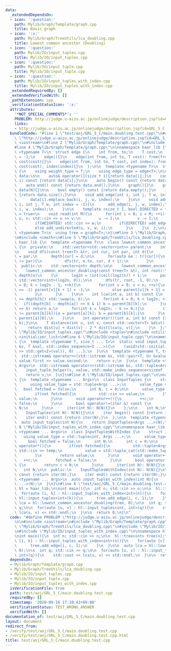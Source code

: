 ```yaml
---
data:
  _extendedDependsOn:
  - icon: ':question:'
    path: Mylib/Graph/Template/graph.cpp
    title: Basic graph
  - icon: ':x:'
    path: Mylib/Graph/TreeUtils/lca_doubling.cpp
    title: Lowest common ancestor (Doubling)
  - icon: ':question:'
    path: Mylib/IO/input_tuples.cpp
    title: Mylib/IO/input_tuples.cpp
  - icon: ':question:'
    path: Mylib/IO/input_tuple.cpp
    title: Mylib/IO/input_tuple.cpp
  - icon: ':question:'
    path: Mylib/IO/input_tuples_with_index.cpp
    title: Mylib/IO/input_tuples_with_index.cpp
  _extendedRequiredBy: []
  _extendedVerifiedWith: []
  _pathExtension: cpp
  _verificationStatusIcon: ':x:'
  attributes:
    '*NOT_SPECIAL_COMMENTS*': ''
    PROBLEM: http://judge.u-aizu.ac.jp/onlinejudge/description.jsp?id=GRL_5_C
    links:
    - http://judge.u-aizu.ac.jp/onlinejudge/description.jsp?id=GRL_5_C
  bundledCode: "#line 1 \"test/aoj/GRL_5_C/main.doubling.test.cpp\"\n#define PROBLEM\
    \ \"http://judge.u-aizu.ac.jp/onlinejudge/description.jsp?id=GRL_5_C\"\n\n#include\
    \ <iostream>\n#line 2 \"Mylib/Graph/Template/graph.cpp\"\n#include <vector>\n\
    #line 4 \"Mylib/Graph/Template/graph.cpp\"\n\nnamespace haar_lib {\n  template\
    \ <typename T>\n  struct edge {\n    int from, to;\n    T cost;\n    int index\
    \ = -1;\n    edge(){}\n    edge(int from, int to, T cost): from(from), to(to),\
    \ cost(cost){}\n    edge(int from, int to, T cost, int index): from(from), to(to),\
    \ cost(cost), index(index){}\n  };\n\n  template <typename T>\n  struct graph\
    \ {\n    using weight_type = T;\n    using edge_type = edge<T>;\n\n    std::vector<std::vector<edge<T>>>\
    \ data;\n\n    auto& operator[](size_t i){return data[i];}\n    const auto& operator[](size_t\
    \ i) const {return data[i];}\n\n    auto begin() const {return data.begin();}\n\
    \    auto end() const {return data.end();}\n\n    graph(){}\n    graph(int N):\
    \ data(N){}\n\n    bool empty() const {return data.empty();}\n    int size() const\
    \ {return data.size();}\n\n    void add_edge(int i, int j, T w, int index = -1){\n\
    \      data[i].emplace_back(i, j, w, index);\n    }\n\n    void add_undirected(int\
    \ i, int j, T w, int index = -1){\n      add_edge(i, j, w, index);\n      add_edge(j,\
    \ i, w, index);\n    }\n\n    template <size_t I, bool DIRECTED = true, bool WEIGHTED\
    \ = true>\n    void read(int M){\n      for(int i = 0; i < M; ++i){\n        int\
    \ u, v; std::cin >> u >> v;\n        u -= I;\n        v -= I;\n        T w = 1;\n\
    \        if(WEIGHTED) std::cin >> w;\n        if(DIRECTED) add_edge(u, v, w, i);\n\
    \        else add_undirected(u, v, w, i);\n      }\n    }\n  };\n\n  template\
    \ <typename T>\n  using tree = graph<T>;\n}\n#line 3 \"Mylib/Graph/TreeUtils/lca_doubling.cpp\"\
    \n#include <cmath>\n#line 5 \"Mylib/Graph/TreeUtils/lca_doubling.cpp\"\n\nnamespace\
    \ haar_lib {\n  template <typename T>\n  class lowest_common_ancestor_doubling\
    \ {\n  private:\n    std::vector<std::vector<int>> parent;\n    int n, log2n;\n\
    \n    void dfs(const tree<T> &tr, int cur, int par, int d){\n      parent[cur][0]\
    \ = par;\n      depth[cur] = d;\n\n      for(auto &e : tr[cur]){\n        if(e.to\
    \ != par){\n          dfs(tr, e.to, cur, d + 1);\n        }\n      }\n    }\n\n\
    \  public:\n    std::vector<int> depth;\n\n    lowest_common_ancestor_doubling(){}\n\
    \    lowest_common_ancestor_doubling(const tree<T> &tr, int root):\n      n(tr.size()),\
    \ depth(n)\n    {\n      log2n = (int)ceil(log2(n)) + 1;\n      parent = std::vector(n,\
    \ std::vector<int>(log2n, 0));\n\n      dfs(tr, root, -1, 0);\n      for(int k\
    \ = 0; k < log2n - 1; ++k){\n        for(int v = 0; v < n; ++v){\n          if(parent[v][k]\
    \ == -1) parent[v][k + 1] = -1;\n          else parent[v][k + 1] = parent[parent[v][k]][k];\n\
    \        }\n      }\n    }\n\n    int lca(int a, int b) const {\n      if(depth[a]\
    \ >= depth[b]) std::swap(a, b);\n      for(int k = 0; k < log2n; ++k){\n     \
    \   if((depth[b] - depth[a]) >> k & 1) b = parent[b][k];\n      }\n      if(a\
    \ == b) return a;\n      for(int k = log2n; --k >= 0;){\n        if(parent[a][k]\
    \ != parent[b][k]){a = parent[a][k]; b = parent[b][k];}\n      }\n      return\
    \ parent[a][0];\n    }\n\n    int operator()(int a, int b) const {return lca(a,\
    \ b);}\n\n    T distance(int u, int v, const std::vector<T> &dist) const {\n \
    \     return dist[u] + dist[v] - 2 * dist[lca(u, v)];\n    }\n  };\n}\n#line 4\
    \ \"Mylib/IO/input_tuples.cpp\"\n#include <tuple>\n#include <utility>\n#include\
    \ <initializer_list>\n#line 6 \"Mylib/IO/input_tuple.cpp\"\n\nnamespace haar_lib\
    \ {\n  template <typename T, size_t ... I>\n  static void input_tuple_helper(std::istream\
    \ &s, T &val, std::index_sequence<I ...>){\n    (void)std::initializer_list<int>{(void(s\
    \ >> std::get<I>(val)), 0) ...};\n  }\n\n  template <typename T, typename U>\n\
    \  std::istream& operator>>(std::istream &s, std::pair<T, U> &value){\n    s >>\
    \ value.first >> value.second;\n    return s;\n  }\n\n  template <typename ...\
    \ Args>\n  std::istream& operator>>(std::istream &s, std::tuple<Args ...> &value){\n\
    \    input_tuple_helper(s, value, std::make_index_sequence<sizeof ... (Args)>());\n\
    \    return s;\n  }\n}\n#line 8 \"Mylib/IO/input_tuples.cpp\"\n\nnamespace haar_lib\
    \ {\n  template <typename ... Args>\n  class InputTuples {\n    struct iter {\n\
    \      using value_type = std::tuple<Args ...>;\n      value_type value;\n   \
    \   bool fetched = false;\n      int N, c = 0;\n\n      value_type operator*(){\n\
    \        if(not fetched){\n          std::cin >> value;\n        }\n        return\
    \ value;\n      }\n\n      void operator++(){\n        ++c;\n        fetched =\
    \ false;\n      }\n\n      bool operator!=(iter &) const {\n        return c <\
    \ N;\n      }\n\n      iter(int N): N(N){}\n    };\n\n    int N;\n\n  public:\n\
    \    InputTuples(int N): N(N){}\n\n    iter begin() const {return iter(N);}\n\
    \    iter end() const {return iter(N);}\n  };\n\n  template <typename ... Args>\n\
    \  auto input_tuples(int N){\n    return InputTuples<Args ...>(N);\n  }\n}\n#line\
    \ 8 \"Mylib/IO/input_tuples_with_index.cpp\"\n\nnamespace haar_lib {\n  template\
    \ <typename ... Args>\n  class InputTuplesWithIndex {\n    struct iter {\n   \
    \   using value_type = std::tuple<int, Args ...>;\n      value_type value;\n \
    \     bool fetched = false;\n      int N;\n      int c = 0;\n\n      value_type\
    \ operator*(){\n        if(not fetched){\n          std::tuple<Args ...> temp;\
    \ std::cin >> temp;\n          value = std::tuple_cat(std::make_tuple(c), temp);\n\
    \        }\n        return value;\n      }\n\n      void operator++(){\n     \
    \   ++c;\n        fetched = false;\n      }\n\n      bool operator!=(iter &) const\
    \ {\n        return c < N;\n      }\n\n      iter(int N): N(N){}\n    };\n\n \
    \   int N;\n\n  public:\n    InputTuplesWithIndex(int N): N(N){}\n\n    iter begin()\
    \ const {return iter(N);}\n    iter end() const {return iter(N);}\n  };\n\n  template\
    \ <typename ... Args>\n  auto input_tuples_with_index(int N){\n    return InputTuplesWithIndex<Args\
    \ ...>(N);\n  }\n}\n#line 8 \"test/aoj/GRL_5_C/main.doubling.test.cpp\"\n\nnamespace\
    \ hl = haar_lib;\n\nint main(){\n  int n; std::cin >> n;\n\n  hl::tree<int> tree(n);\n\
    \  for(auto [i, k] : hl::input_tuples_with_index<int>(n)){\n    for(auto [c] :\
    \ hl::input_tuples<int>(k)){\n      tree.add_edge(i, c, 1);\n    }\n  }\n\n  auto\
    \ lca = hl::lowest_common_ancestor_doubling(tree, 0);\n\n  int q; std::cin >>\
    \ q;\n\n  for(auto [u, v] : hl::input_tuples<int, int>(q)){\n    std::cout <<\
    \ lca(u, v) << std::endl;\n  }\n\n  return 0;\n}\n"
  code: "#define PROBLEM \"http://judge.u-aizu.ac.jp/onlinejudge/description.jsp?id=GRL_5_C\"\
    \n\n#include <iostream>\n#include \"Mylib/Graph/Template/graph.cpp\"\n#include\
    \ \"Mylib/Graph/TreeUtils/lca_doubling.cpp\"\n#include \"Mylib/IO/input_tuples.cpp\"\
    \n#include \"Mylib/IO/input_tuples_with_index.cpp\"\n\nnamespace hl = haar_lib;\n\
    \nint main(){\n  int n; std::cin >> n;\n\n  hl::tree<int> tree(n);\n  for(auto\
    \ [i, k] : hl::input_tuples_with_index<int>(n)){\n    for(auto [c] : hl::input_tuples<int>(k)){\n\
    \      tree.add_edge(i, c, 1);\n    }\n  }\n\n  auto lca = hl::lowest_common_ancestor_doubling(tree,\
    \ 0);\n\n  int q; std::cin >> q;\n\n  for(auto [u, v] : hl::input_tuples<int,\
    \ int>(q)){\n    std::cout << lca(u, v) << std::endl;\n  }\n\n  return 0;\n}\n"
  dependsOn:
  - Mylib/Graph/Template/graph.cpp
  - Mylib/Graph/TreeUtils/lca_doubling.cpp
  - Mylib/IO/input_tuples.cpp
  - Mylib/IO/input_tuple.cpp
  - Mylib/IO/input_tuples_with_index.cpp
  isVerificationFile: true
  path: test/aoj/GRL_5_C/main.doubling.test.cpp
  requiredBy: []
  timestamp: '2020-09-16 17:10:42+09:00'
  verificationStatus: TEST_WRONG_ANSWER
  verifiedWith: []
documentation_of: test/aoj/GRL_5_C/main.doubling.test.cpp
layout: document
redirect_from:
- /verify/test/aoj/GRL_5_C/main.doubling.test.cpp
- /verify/test/aoj/GRL_5_C/main.doubling.test.cpp.html
title: test/aoj/GRL_5_C/main.doubling.test.cpp
---
```

